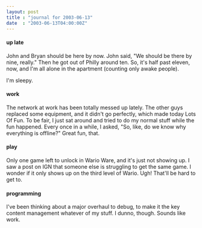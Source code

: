 ```yaml
---
layout: post
title : "journal for 2003-06-13"
date  : "2003-06-13T04:00:00Z"
---
```

<h4>up late</h4>John and Bryan should be here by now.  John said, "We should be there by nine, really."  Then he got out of Philly around ten.  So, it's half past eleven, now, and I'm all alone in the apartment (counting only awake people).

I'm sleepy.<h4>work</h4>The network at work has been totally messed up lately.  The other guys replaced some equipment, and it didn't go perfectly, which made today Lots Of Fun.  To be fair, I just sat around and tried to do my normal stuff while the fun happened.  Every once in a while, I asked, "So, like, do we know why everything is offline?"  Great fun, that.<h4>play</h4>Only one game left to unlock in Wario Ware, and it's just not showing up.  I saw a post on IGN that someone else is struggling to get the same game.  I wonder if it only shows up on the third level of Wario.  Ugh!  That'll be hard to get to.<h4>programming</h4>I've been thinking about a major overhaul to debug, to make it the key content management whatever of my stuff.  I dunno, though.  Sounds like work.

